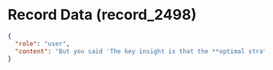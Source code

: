 # Record Data (record_2498)

```json
{
  "role": "user",
  "content": "But you said 'The key insight is that the **optimal strategy wasn't binary**. It was staying while actively preparing for an eventual strategic exit.' how is that not true for me? "
}
```
